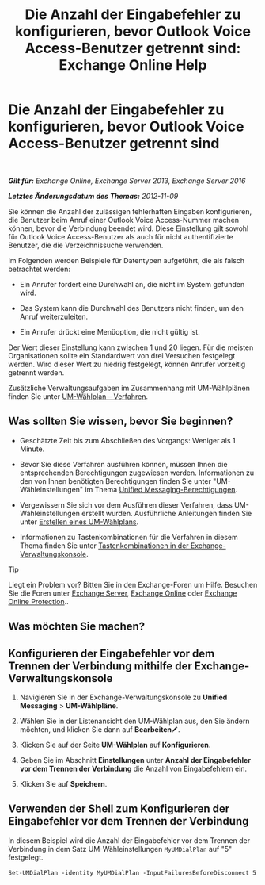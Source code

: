 ﻿---
title: 'Die Anzahl der Eingabefehler zu konfigurieren, bevor Outlook Voice Access-Benutzer getrennt sind: Exchange Online Help'
TOCTitle: Die Anzahl der Eingabefehler zu konfigurieren, bevor Outlook Voice Access-Benutzer getrennt sind
ms:assetid: 64c13d17-a26a-4c9b-b495-bd69c716456a
ms:mtpsurl: https://technet.microsoft.com/de-de/library/Ee423547(v=EXCHG.150)
ms:contentKeyID: 50475835
ms.date: 05/23/2018
mtps_version: v=EXCHG.150
ms.translationtype: MT
---

# Die Anzahl der Eingabefehler zu konfigurieren, bevor Outlook Voice Access-Benutzer getrennt sind

 

_**Gilt für:** Exchange Online, Exchange Server 2013, Exchange Server 2016_

_**Letztes Änderungsdatum des Themas:** 2012-11-09_

Sie können die Anzahl der zulässigen fehlerhaften Eingaben konfigurieren, die Benutzer beim Anruf einer Outlook Voice Access-Nummer machen können, bevor die Verbindung beendet wird. Diese Einstellung gilt sowohl für Outlook Voice Access-Benutzer als auch für nicht authentifizierte Benutzer, die die Verzeichnissuche verwenden.

Im Folgenden werden Beispiele für Datentypen aufgeführt, die als falsch betrachtet werden:

  - Ein Anrufer fordert eine Durchwahl an, die nicht im System gefunden wird.

  - Das System kann die Durchwahl des Benutzers nicht finden, um den Anruf weiterzuleiten.

  - Ein Anrufer drückt eine Menüoption, die nicht gültig ist.

Der Wert dieser Einstellung kann zwischen 1 und 20 liegen. Für die meisten Organisationen sollte ein Standardwert von drei Versuchen festgelegt werden. Wird dieser Wert zu niedrig festgelegt, können Anrufer vorzeitig getrennt werden.

Zusätzliche Verwaltungsaufgaben im Zusammenhang mit UM-Wählplänen finden Sie unter [UM-Wählplan – Verfahren](um-dial-plan-procedures-exchange-2013-help.md).

## Was sollten Sie wissen, bevor Sie beginnen?

  - Geschätzte Zeit bis zum Abschließen des Vorgangs: Weniger als 1 Minute.

  - Bevor Sie diese Verfahren ausführen können, müssen Ihnen die entsprechenden Berechtigungen zugewiesen werden. Informationen zu den von Ihnen benötigten Berechtigungen finden Sie unter "UM-Wähleinstellungen" im Thema [Unified Messaging-Berechtigungen](unified-messaging-permissions-exchange-2013-help.md).

  - Vergewissern Sie sich vor dem Ausführen dieser Verfahren, dass UM-Wähleinstellungen erstellt wurden. Ausführliche Anleitungen finden Sie unter [Erstellen eines UM-Wählplans](create-a-um-dial-plan-exchange-2013-help.md).

  - Informationen zu Tastenkombinationen für die Verfahren in diesem Thema finden Sie unter [Tastenkombinationen in der Exchange-Verwaltungskonsole](keyboard-shortcuts-in-the-exchange-admin-center-exchange-online-protection-help.md).


> [!TIP]
> Liegt ein Problem vor? Bitten Sie in den Exchange-Foren um Hilfe. Besuchen Sie die Foren unter <A href="https://go.microsoft.com/fwlink/p/?linkid=60612">Exchange Server</A>, <A href="https://go.microsoft.com/fwlink/p/?linkid=267542">Exchange Online</A> oder <A href="https://go.microsoft.com/fwlink/p/?linkid=285351">Exchange Online Protection</A>..



## Was möchten Sie machen?

## Konfigurieren der Eingabefehler vor dem Trennen der Verbindung mithilfe der Exchange-Verwaltungskonsole

1.  Navigieren Sie in der Exchange-Verwaltungskonsole zu **Unified Messaging** \> **UM-Wählpläne**.

2.  Wählen Sie in der Listenansicht den UM-Wählplan aus, den Sie ändern möchten, und klicken Sie dann auf **Bearbeiten**![Bearbeitungssymbol](images/Bb124582.6f53ccb2-1f13-4c02-bea0-30690e6ea71d(EXCHG.150).gif "Bearbeitungssymbol").

3.  Klicken Sie auf der Seite **UM-Wählplan** auf **Konfigurieren**.

4.  Geben Sie im Abschnitt **Einstellungen** unter **Anzahl der Eingabefehler vor dem Trennen der Verbindung** die Anzahl von Eingabefehlern ein.

5.  Klicken Sie auf **Speichern**.

## Verwenden der Shell zum Konfigurieren der Eingabefehler vor dem Trennen der Verbindung

In diesem Beispiel wird die Anzahl der Eingabefehler vor dem Trennen der Verbindung in dem Satz UM-Wähleinstellungen `MyUMDialPlan` auf "5" festgelegt.

    Set-UMDialPlan -identity MyUMDialPlan -InputFailuresBeforeDisconnect 5

